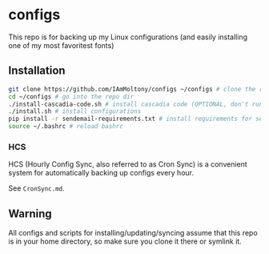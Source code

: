 
# configs

This repo is for backing up my Linux configurations (and easily installing one of my most favoritest fonts)

## Installation

```bash
git clone https://github.com/IAmMoltony/configs ~/configs # clone the repository
cd ~/configs # go into the repo dir
./install-cascadia-code.sh # install cascadia code (OPTIONAL, don't run if you don't need the font)
./install.sh # install configurations
pip install -r sendemail-requirements.txt # install requirements for sendemail module (OPTIONAL, only if you're using HCS)
source ~/.bashrc # reload bashrc
```

### HCS

HCS (Hourly Config Sync, also referred to as Cron Sync) is a convenient system for automatically backing up configs every hour.

See `CronSync.md`.

## Warning

All configs and scripts for installing/updating/syncing assume that this repo is in your home directory, so make sure
you clone it there or symlink it.

